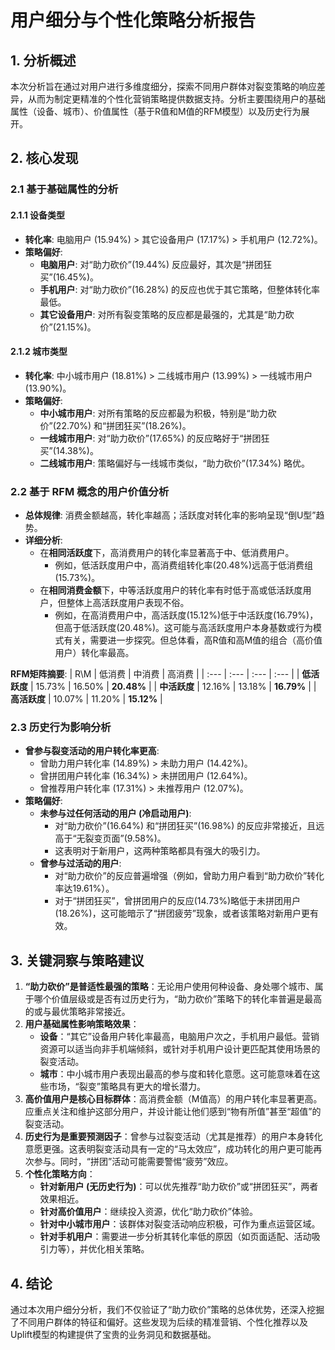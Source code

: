 # 用户细分与个性化策略分析报告

## 1. 分析概述

本次分析旨在通过对用户进行多维度细分，探索不同用户群体对裂变策略的响应差异，从而为制定更精准的个性化营销策略提供数据支持。分析主要围绕用户的基础属性（设备、城市）、价值属性（基于R值和M值的RFM模型）以及历史行为展开。

## 2. 核心发现

### 2.1 基于基础属性的分析

#### 2.1.1 设备类型
- **转化率**: 电脑用户 (15.94%) > 其它设备用户 (17.17%) > 手机用户 (12.72%)。
- **策略偏好**:
  - **电脑用户**: 对“助力砍价”(19.44%) 反应最好，其次是“拼团狂买”(16.45%)。
  - **手机用户**: 对“助力砍价”(16.28%) 的反应也优于其它策略，但整体转化率最低。
  - **其它设备用户**: 对所有裂变策略的反应都是最强的，尤其是“助力砍价”(21.15%)。

#### 2.1.2 城市类型
- **转化率**: 中小城市用户 (18.81%) > 二线城市用户 (13.99%) > 一线城市用户 (13.90%)。
- **策略偏好**:
  - **中小城市用户**: 对所有策略的反应都最为积极，特别是“助力砍价”(22.70%) 和“拼团狂买”(18.26%)。
  - **一线城市用户**: 对“助力砍价”(17.65%) 的反应略好于“拼团狂买”(14.38%)。
  - **二线城市用户**: 策略偏好与一线城市类似，“助力砍价”(17.34%) 略优。

### 2.2 基于 RFM 概念的用户价值分析

- **总体规律**: 消费金额越高，转化率越高；活跃度对转化率的影响呈现“倒U型”趋势。
- **详细分析**:
  - 在**相同活跃度**下，高消费用户的转化率显著高于中、低消费用户。
    - 例如，低活跃度用户中，高消费组转化率(20.48%)远高于低消费组(15.73%)。
  - 在**相同消费金额**下，中等活跃度用户的转化率有时低于高或低活跃度用户，但整体上高活跃度用户表现不俗。
    - 例如，在高消费用户中，高活跃度(15.12%)低于中活跃度(16.79%)，但高于低活跃度(20.48%)。这可能与高活跃度用户本身基数或行为模式有关，需要进一步探究。但总体看，高R值和高M值的组合（高价值用户）转化率最高。

**RFM矩阵摘要**:
| R\M | 低消费 | 中消费 | 高消费 |
| :--- | :--- | :--- | :--- |
| **低活跃度** | 15.73% | 16.50% | **20.48%** |
| **中活跃度** | 12.16% | 13.18% | **16.79%** |
| **高活跃度** | 10.07% | 11.20% | **15.12%** |

### 2.3 历史行为影响分析

- **曾参与裂变活动的用户转化率更高**:
  - 曾助力用户转化率 (14.89%) > 未助力用户 (14.42%)。
  - 曾拼团用户转化率 (16.34%) > 未拼团用户 (12.64%)。
  - 曾推荐用户转化率 (17.31%) > 未推荐用户 (12.07%)。
- **策略偏好**:
  - **未参与过任何活动的用户 (冷启动用户)**:
    - 对“助力砍价”(16.64%) 和“拼团狂买”(16.98%) 的反应非常接近，且远高于“无裂变页面”(9.58%)。
    - 这表明对于新用户，这两种策略都具有强大的吸引力。
  - **曾参与过活动的用户**:
    - 对“助力砍价”的反应普遍增强（例如，曾助力用户看到“助力砍价”转化率达19.61%）。
    - 对于“拼团狂买”，曾拼团用户的反应(14.73%)略低于未拼团用户(18.26%)，这可能暗示了“拼团疲劳”现象，或者该策略对新用户更有效。

## 3. 关键洞察与策略建议

1.  **“助力砍价”是普适性最强的策略**：无论用户使用何种设备、身处哪个城市、属于哪个价值层级或是否有过历史行为，“助力砍价”策略下的转化率普遍是最高的或与最优策略非常接近。
2.  **用户基础属性影响策略效果**：
    -   **设备**：“其它”设备用户转化率最高，电脑用户次之，手机用户最低。营销资源可以适当向非手机端倾斜，或针对手机用户设计更匹配其使用场景的裂变活动。
    -   **城市**：中小城市用户表现出最高的参与度和转化意愿。这可能意味着在这些市场，“裂变”策略具有更大的增长潜力。
3.  **高价值用户是核心目标群体**：高消费金额（M值高）的用户转化率显著更高。应重点关注和维护这部分用户，并设计能让他们感到“物有所值”甚至“超值”的裂变活动。
4.  **历史行为是重要预测因子**：曾参与过裂变活动（尤其是推荐）的用户本身转化意愿更强。这表明裂变活动具有一定的“马太效应”，成功转化的用户更可能再次参与。同时，“拼团”活动可能需要警惕“疲劳”效应。
5.  **个性化策略方向**：
    -   **针对新用户 (无历史行为)**：可以优先推荐“助力砍价”或“拼团狂买”，两者效果相近。
    -   **针对高价值用户**：继续投入资源，优化“助力砍价”体验。
    -   **针对中小城市用户**：该群体对裂变活动响应积极，可作为重点运营区域。
    -   **针对手机用户**：需要进一步分析其转化率低的原因（如页面适配、活动吸引力等），并优化相关策略。

## 4. 结论

通过本次用户细分分析，我们不仅验证了“助力砍价”策略的总体优势，还深入挖掘了不同用户群体的特征和偏好。这些发现为后续的精准营销、个性化推荐以及Uplift模型的构建提供了宝贵的业务洞见和数据基础。